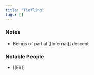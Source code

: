 ```yaml
---
title: "Tiefling"
tags: []
---
```


### Notes 

- Beings of partial [[Infernal]] descent

### Notable People

- [[Eir]]
